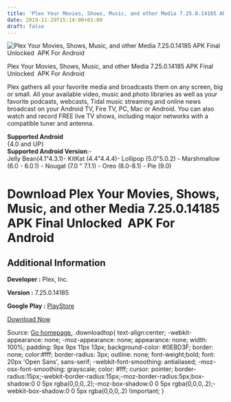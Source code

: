 ```yaml
---
title: 'Plex Your Movies, Shows, Music, and other Media 7.25.0.14185 APK Final Unlocked  APK For Android'
date: 2019-11-29T15:14:00+01:00
draft: false
---
```


![Plex Your Movies, Shows, Music, and other Media 7.25.0.14185 APK Final Unlocked  APK For Android](https://i0.wp.com/apkhome.net/wp-content/uploads/2019/11/Plex-Your-Movies-Shows-Music-and-other-Media-7.25.0.14185-APK-Final-Unlocked.png "Plex Your Movies, Shows, Music, and other Media 7.25.0.14185 APK Final Unlocked  APK For Android")

  

Plex Your Movies, Shows, Music, and other Media 7.25.0.14185 APK Final Unlocked  APK For Android

Plex gathers all your favorite media and broadcasts them on any screen, big or small. All your available video, music and photo libraries as well as your favorite podcasts, webcasts, Tidal music streaming and online news broadcast on your Android TV, Fire TV, PC, Mac or Android. You can also watch and record FREE live TV shows, including major networks with a compatible tuner and antenna.

**Supported Android**  
{4.0 and UP}  
**Supported Android Version**:-  
Jelly Bean(4.1"4.3.1)- KitKat (4.4"4.4.4)- Lollipop (5.0"5.0.2) - Marshmallow (6.0 - 6.0.1) - Nougat (7.0 " 7.1.1) - Oreo (8.0-8.1) - Pie (9.0)

Download Plex Your Movies, Shows, Music, and other Media 7.25.0.14185 APK Final Unlocked  APK For Android
==========================================================================================================

Additional Information
----------------------

**Developer :** Plex, Inc.

**Version :** 7.25.0.14185

**Google Play :** [PlayStore](https://play.google.com/store/apps/details?id=com.plexapp.android)

  

[Download Now](https://store4app.co/post/plex-your-movies-shows-music-and-other-media-7-25-0-14185-apk-final-unlocked-apk-for-android_1574952457)

  
Source: [Go homepage.](https://store4app.co/post/plex-your-movies-shows-music-and-other-media-7-25-0-14185-apk-final-unlocked-apk-for-android_1574952457) .downloadtop{ text-align:center; -webkit-appearance: none; -moz-appearance: none; appearance: none; width: 100%; padding: 9px 9px 11px 13px; background-color: #0EBD3F; border: none; color:#fff; border-radius: 3px; outline: none; font-weight;bold; font: 20px 'Open Sans', sans-serif; -webkit-font-smoothing: antialiased; -moz-osx-font-smoothing: grayscale; color: #fff; cursor: pointer; border-radius:15px;-webkit-border-radius:15px;-moz-border-radius:5px;box-shadow:0 0 5px rgba(0,0,0,.2);-moz-box-shadow:0 0 5px rgba(0,0,0,.2);-webkit-box-shadow:0 0 5px rgba(0,0,0,.2) !important; }